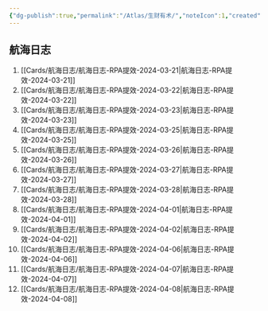 ```yaml
---
{"dg-publish":true,"permalink":"/Atlas/生财有术/","noteIcon":1,"created":"2024-04-10","updated":"2024-04-10"}
---
```


## 航海日志
1. [[Cards/航海日志/航海日志-RPA提效-2024-03-21\|航海日志-RPA提效-2024-03-21]]
2. [[Cards/航海日志/航海日志-RPA提效-2024-03-22\|航海日志-RPA提效-2024-03-22]]
3. [[Cards/航海日志/航海日志-RPA提效-2024-03-23\|航海日志-RPA提效-2024-03-23]]
4. [[Cards/航海日志/航海日志-RPA提效-2024-03-25\|航海日志-RPA提效-2024-03-25]]
5. [[Cards/航海日志/航海日志-RPA提效-2024-03-26\|航海日志-RPA提效-2024-03-26]]
6. [[Cards/航海日志/航海日志-RPA提效-2024-03-27\|航海日志-RPA提效-2024-03-27]]
7. [[Cards/航海日志/航海日志-RPA提效-2024-03-28\|航海日志-RPA提效-2024-03-28]]
8. [[Cards/航海日志/航海日志-RPA提效-2024-04-01\|航海日志-RPA提效-2024-04-01]]
9. [[Cards/航海日志/航海日志-RPA提效-2024-04-02\|航海日志-RPA提效-2024-04-02]]
10. [[Cards/航海日志/航海日志-RPA提效-2024-04-06\|航海日志-RPA提效-2024-04-06]]
11. [[Cards/航海日志/航海日志-RPA提效-2024-04-07\|航海日志-RPA提效-2024-04-07]]
12. [[Cards/航海日志/航海日志-RPA提效-2024-04-08\|航海日志-RPA提效-2024-04-08]]